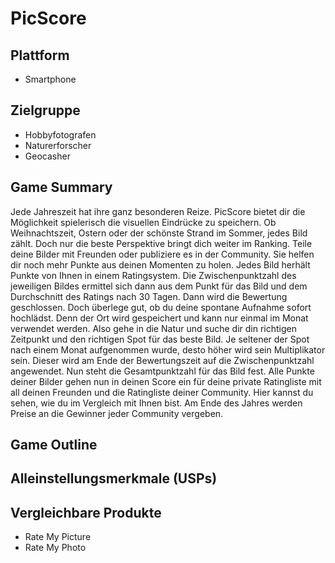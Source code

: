 # PicScore

## Plattform
* Smartphone

## Zielgruppe
* Hobbyfotografen
* Naturerforscher
* Geocasher

## Game Summary
Jede Jahreszeit hat ihre ganz besonderen Reize. PicScore bietet dir die Möglichkeit spielerisch die visuellen Eindrücke zu speichern. Ob Weihnachtszeit, Ostern oder der schönste Strand im Sommer, jedes Bild zählt. Doch nur die beste Perspektive bringt dich weiter im Ranking. Teile deine Bilder mit Freunden oder publiziere es in der Community. Sie helfen dir noch mehr Punkte aus deinen Momenten zu holen. Jedes Bild herhält Punkte von Ihnen in einem Ratingsystem. Die Zwischenpunktzahl des jeweiligen Bildes ermittel sich dann aus dem Punkt für das Bild und dem Durchschnitt des Ratings nach 30 Tagen. Dann wird die Bewertung geschlossen.
Doch überlege gut, ob du deine spontane Aufnahme sofort hochlädst. Denn der Ort wird gespeichert und kann nur einmal im Monat verwendet werden. Also gehe in die Natur und suche dir din richtigen Zeitpunkt und den richtigen Spot für das beste Bild.
Je seltener der Spot nach einem Monat aufgenommen wurde, desto höher wird sein Multiplikator sein. Dieser wird am Ende der Bewertungszeit auf die Zwischenpunktzahl angewendet. Nun steht die Gesamtpunktzahl für das Bild fest.
Alle Punkte deiner Bilder gehen nun in deinen Score ein für deine private Ratingliste mit all deinen Freunden und die Ratingliste deiner Community. Hier kannst du sehen, wie du im Vergleich mit Ihnen bist. Am Ende des Jahres werden Preise an die Gewinner jeder Community vergeben.

## Game Outline
## Alleinstellungsmerkmale (USPs)
## Vergleichbare Produkte
* Rate My Picture
* Rate My Photo
